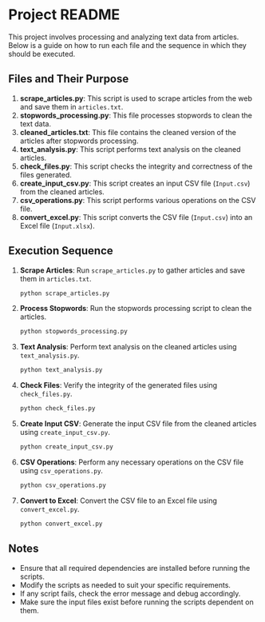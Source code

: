 # Project README

This project involves processing and analyzing text data from articles. Below is a guide on how to run each file and the sequence in which they should be executed.

## Files and Their Purpose

1. **scrape_articles.py**: This script is used to scrape articles from the web and save them in `articles.txt`.
2. **stopwords_processing.py**: This file processes stopwords to clean the text data.
3. **cleaned_articles.txt**: This file contains the cleaned version of the articles after stopwords processing.
4. **text_analysis.py**: This script performs text analysis on the cleaned articles.
5. **check_files.py**: This script checks the integrity and correctness of the files generated.
6. **create_input_csv.py**: This script creates an input CSV file (`Input.csv`) from the cleaned articles.
7. **csv_operations.py**: This script performs various operations on the CSV file.
8. **convert_excel.py**: This script converts the CSV file (`Input.csv`) into an Excel file (`Input.xlsx`).

## Execution Sequence

1. **Scrape Articles**: Run `scrape_articles.py` to gather articles and save them in `articles.txt`.
   ```bash
   python scrape_articles.py
   ```

2. **Process Stopwords**: Run the stopwords processing script to clean the articles.
   ```bash
   python stopwords_processing.py
   ```

3. **Text Analysis**: Perform text analysis on the cleaned articles using `text_analysis.py`.
   ```bash
   python text_analysis.py
   ```

4. **Check Files**: Verify the integrity of the generated files using `check_files.py`.
   ```bash
   python check_files.py
   ```

5. **Create Input CSV**: Generate the input CSV file from the cleaned articles using `create_input_csv.py`.
   ```bash
   python create_input_csv.py
   ```

6. **CSV Operations**: Perform any necessary operations on the CSV file using `csv_operations.py`.
   ```bash
   python csv_operations.py
   ```

7. **Convert to Excel**: Convert the CSV file to an Excel file using `convert_excel.py`.
   ```bash
   python convert_excel.py
   ```

## Notes
- Ensure that all required dependencies are installed before running the scripts.
- Modify the scripts as needed to suit your specific requirements.
- If any script fails, check the error message and debug accordingly.
- Make sure the input files exist before running the scripts dependent on them.

